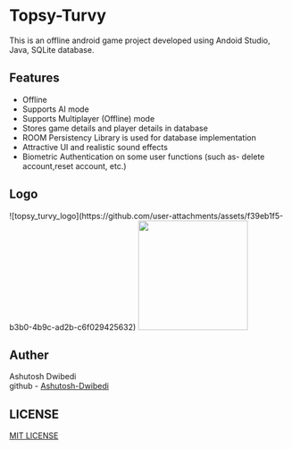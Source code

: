 <h1>Topsy-Turvy</h1>

This is an offline android game project developed using Andoid Studio, Java, SQLite database.
<br>
<h2>Features</h2>
<ul>
  <li>Offline</li>
  <li>Supports AI mode</li>
  <li>Supports Multiplayer (Offline) mode</li>
  <li>Stores game details and player details in database</li>
  <li>ROOM Persistency Library is used for database implementation</li>
  <li>Attractive UI and realistic sound effects</li>
  <li>Biometric Authentication on some user functions (such as- delete account,reset account, etc.)</li>
</ul>
<h2>Logo</h2>
![topsy_turvy_logo](https://github.com/user-attachments/assets/f39eb1f5-b3b0-4b9c-ad2b-c6f029425632)
<img src="topsy_turvy_logo" width="196" height="196">
<h2>Auther</h2>
Ashutosh Dwibedi
<br>
github - <a href="https://github.com/Ashutosh-Dwibedi">Ashutosh-Dwibedi</a>
<h2>LICENSE</h2>
<a href="https://github.com/Ashutosh-Dwibedi/Topsy-Turvy/blob/main/LICENSE">MIT LICENSE</a>
